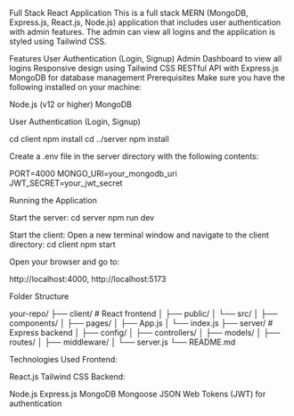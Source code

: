 Full Stack React Application
This is a full stack MERN (MongoDB, Express.js, React.js, Node.js) application that includes user authentication with admin features. The admin can view all logins and the application is styled using Tailwind CSS.

Features
User Authentication (Login, Signup)
Admin Dashboard to view all logins
Responsive design using Tailwind CSS
RESTful API with Express.js
MongoDB for database management
Prerequisites
Make sure you have the following installed on your machine:

Node.js (v12 or higher)
MongoDB

User Authentication (Login, Signup)

cd client
npm install
cd ../server
npm install

Create a .env file in the server directory with the following contents:

PORT=4000
MONGO_URI=your_mongodb_uri
JWT_SECRET=your_jwt_secret

Running the Application


Start the server:
cd server
npm run dev

Start the client:
Open a new terminal window and navigate to the client directory:
cd client
npm start

Open your browser and go to:

http://localhost:4000, http://localhost:5173

Folder Structure

your-repo/
├── client/         # React frontend
│   ├── public/
│   └── src/
│       ├── components/
│       ├── pages/
│       ├── App.js
│       └── index.js
├── server/         # Express backend
│   ├── config/
│   ├── controllers/
│   ├── models/
│   ├── routes/
│   ├── middleware/
│   └── server.js
└── README.md

Technologies Used
Frontend:

React.js
Tailwind CSS
Backend:

Node.js
Express.js
MongoDB
Mongoose
JSON Web Tokens (JWT) for authentication